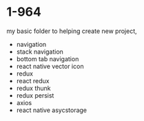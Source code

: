 # 1-964
my basic folder to helping create new project, 
- navigation
- stack navigation
- bottom tab navigation
- react native vector icon
- redux
- react redux
- redux thunk
- redux persist
- axios
- react native asycstorage
